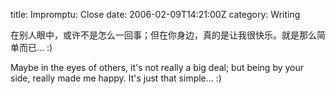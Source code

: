 title: Impromptu: Close
date: 2006-02-09T14:21:00Z
category: Writing

在别人眼中，或许不是怎么一回事；但在你身边，真的是让我很快乐。就是那么简单而已… :)

Maybe in the eyes of others, it's not really a big deal; but being by your side, really made me happy. It's just that simple… :)
